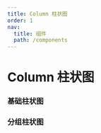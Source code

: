 ```yaml
---
title: Column 柱状图
order: 1
nav:
  title: 组件
  path: /components
---
```


# Column 柱状图

### 基础柱状图

<code src="./demos/basic.tsx"></code>

### 分组柱状图

<code src="./demos/group.tsx"></code>
